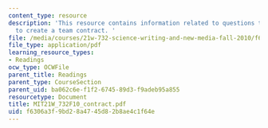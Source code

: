 ```yaml
---
content_type: resource
description: 'This resource contains information related to questions to consider
  to create a team contract. '
file: /media/courses/21w-732-science-writing-and-new-media-fall-2010/f6306a3f9bd28a4745d82b8ae4c1f64e_MIT21W_732F10_contract.pdf
file_type: application/pdf
learning_resource_types:
- Readings
ocw_type: OCWFile
parent_title: Readings
parent_type: CourseSection
parent_uid: ba062c6e-f1f2-6745-89d3-f9adeb95a855
resourcetype: Document
title: MIT21W_732F10_contract.pdf
uid: f6306a3f-9bd2-8a47-45d8-2b8ae4c1f64e
---
```

